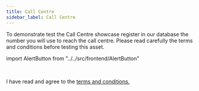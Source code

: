 ```yaml
---
title: Call Centre
sidebar_label: Call Centre
---
```


To demonstrate test the Call Centre showcase register in our database the number
you will use to reach the call centre. Please read carefully the terms and
conditions before testing this asset.

import AlertButton from "../../src/frontend/AlertButton"

<AlertButton /> <br/>

<!-- <input type="checkbox" id="tc" name="tc"checked>  -->

I have read and agree to the [terms and conditions.](../voice/terms)
